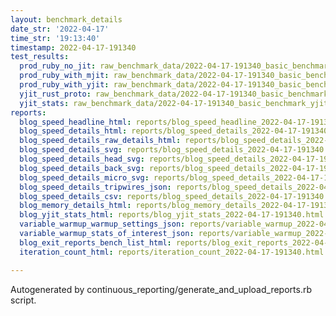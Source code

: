 ```yaml
---
layout: benchmark_details
date_str: '2022-04-17'
time_str: '19:13:40'
timestamp: 2022-04-17-191340
test_results:
  prod_ruby_no_jit: raw_benchmark_data/2022-04-17-191340_basic_benchmark_prod_ruby_no_jit.json
  prod_ruby_with_mjit: raw_benchmark_data/2022-04-17-191340_basic_benchmark_prod_ruby_with_mjit.json
  prod_ruby_with_yjit: raw_benchmark_data/2022-04-17-191340_basic_benchmark_prod_ruby_with_yjit.json
  yjit_rust_proto: raw_benchmark_data/2022-04-17-191340_basic_benchmark_yjit_rust_proto.json
  yjit_stats: raw_benchmark_data/2022-04-17-191340_basic_benchmark_yjit_stats.json
reports:
  blog_speed_headline_html: reports/blog_speed_headline_2022-04-17-191340.html
  blog_speed_details_html: reports/blog_speed_details_2022-04-17-191340.html
  blog_speed_details_raw_details_html: reports/blog_speed_details_2022-04-17-191340.raw_details.html
  blog_speed_details_svg: reports/blog_speed_details_2022-04-17-191340.svg
  blog_speed_details_head_svg: reports/blog_speed_details_2022-04-17-191340.head.svg
  blog_speed_details_back_svg: reports/blog_speed_details_2022-04-17-191340.back.svg
  blog_speed_details_micro_svg: reports/blog_speed_details_2022-04-17-191340.micro.svg
  blog_speed_details_tripwires_json: reports/blog_speed_details_2022-04-17-191340.tripwires.json
  blog_speed_details_csv: reports/blog_speed_details_2022-04-17-191340.csv
  blog_memory_details_html: reports/blog_memory_details_2022-04-17-191340.html
  blog_yjit_stats_html: reports/blog_yjit_stats_2022-04-17-191340.html
  variable_warmup_warmup_settings_json: reports/variable_warmup_2022-04-17-191340.warmup_settings.json
  variable_warmup_stats_of_interest_json: reports/variable_warmup_2022-04-17-191340.stats_of_interest.json
  blog_exit_reports_bench_list_html: reports/blog_exit_reports_2022-04-17-191340.bench_list.html
  iteration_count_html: reports/iteration_count_2022-04-17-191340.html

---
```

Autogenerated by continuous_reporting/generate_and_upload_reports.rb script.
